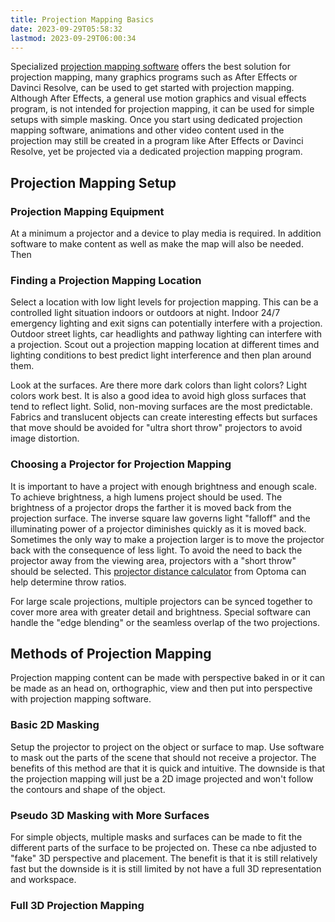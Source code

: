 ```yaml
---
title: Projection Mapping Basics
date: 2023-09-29T05:58:32
lastmod: 2023-09-29T06:00:34
---
```


Specialized [projection mapping software](./projection-mapping-software.md) offers the best solution for projection mapping, many graphics programs such as After Effects or Davinci Resolve, can be used to get started with projection mapping. Although After Effects, a general use motion graphics and visual effects program, is not intended for projection mapping, it can be used for simple setups with simple masking. Once you start using dedicated projection mapping software, animations and other video content used in the projection may still be created in a program like After Effects or Davinci Resolve, yet be projected via a dedicated projection mapping program.

## Projection Mapping Setup

### Projection Mapping Equipment

At a minimum a projector and a device to play media is required. In addition software to make content as well as make the map will also be needed. Then

### Finding a Projection Mapping Location

Select a location with low light levels for projection mapping. This can be a controlled light situation indoors or outdoors at night. Indoor 24/7 emergency lighting and exit signs can potentially interfere with a projection. Outdoor street lights, car headlights and pathway lighting can interfere with a projection. Scout out a projection mapping location at different times and lighting conditions to best predict light interference and then plan around them.

Look at the surfaces. Are there more dark colors than light colors? Light colors work best. It is also a good idea to avoid high gloss surfaces that tend to reflect light. Solid, non-moving surfaces are the most predictable. Fabrics and translucent objects can create interesting effects but surfaces that move should be avoided for "ultra short throw" projectors to avoid image distortion.

### Choosing a Projector for Projection Mapping

It is important to have a project with enough brightness and enough scale. To achieve brightness, a high lumens project should be used. The brightness of a projector drops the farther it is moved back from the projection surface. The inverse square law governs light "falloff" and the illuminating power of a projector diminishes quickly as it is moved back. Sometimes the only way to make a projection larger is to move the projector back with the consequence of less light. To avoid the need to back the projector away from the viewing area, projectors with a "short throw" should be selected. This [projector distance calculator](https://www.optoma.co.uk/service-and-support/distancecalculator) from Optoma can help determine throw ratios.

For large scale projections, multiple projectors can be synced together to cover more area with greater detail and brightness. Special software can handle the "edge blending" or the seamless overlap of the two projections.

## Methods of Projection Mapping

Projection mapping content can be made with perspective baked in or it can be made as an head on, orthographic, view and then put into perspective with projection mapping software.

### Basic 2D Masking

Setup the projector to project on the object or surface to map. Use software to mask out the parts of the scene that should not receive a projector. The benefits of this method are that it is quick and intuitive. The downside is that the projection mapping will just be a 2D image projected and won't follow the contours and shape of the object.

### Pseudo 3D Masking with More Surfaces

For simple objects, multiple masks and surfaces can be made to fit the different parts of the surface to be projected on. These ca nbe adjusted to "fake" 3D perspective and placement. The benefit is that it is still relatively fast but the downside is it is still limited by not have a full 3D representation and workspace.

### Full 3D Projection Mapping
